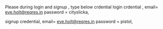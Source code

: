 Please during login and signup , type below crdential
login crdential ,
email= eve.holt@reqres.in
password = cityslicka,


signup credential,
email= eve.holt@reqres.in
password = pistol,
